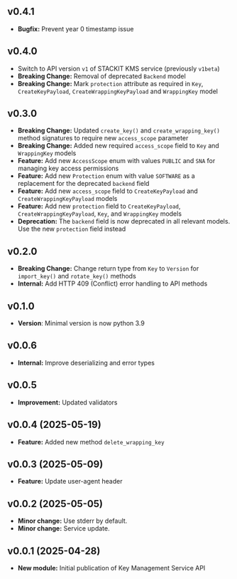 ## v0.4.1
- **Bugfix:** Prevent year 0 timestamp issue

## v0.4.0
- Switch to API version `v1` of STACKIT KMS service (previously `v1beta`)
- **Breaking Change:** Removal of deprecated `Backend` model
- **Breaking Change:** Mark `protection` attribute as required in `Key`, `CreateKeyPayload`, `CreateWrappingKeyPayload` and `WrappingKey` model

## v0.3.0
- **Breaking Change:** Updated `create_key()` and `create_wrapping_key()` method signatures to require new `access_scope` parameter
- **Breaking Change:** Added new required `access_scope` field to `Key` and `WrappingKey` models
- **Feature:** Add new `AccessScope` enum with values `PUBLIC` and `SNA` for managing key access permissions
- **Feature:** Add new `Protection` enum with value `SOFTWARE` as a replacement for the deprecated `backend` field
- **Feature:** Add new `access_scope` field to `CreateKeyPayload` and `CreateWrappingKeyPayload` models
- **Feature:** Add new `protection` field to `CreateKeyPayload`, `CreateWrappingKeyPayload`, `Key`, and `WrappingKey` models
- **Deprecation:** The `backend` field is now deprecated in all relevant models. Use the new `protection` field instead

## v0.2.0
- **Breaking Change:** Change return type from `Key` to `Version` for `import_key()` and `rotate_key()` methods
- **Internal:** Add HTTP 409 (Conflict) error handling to API methods

## v0.1.0
- **Version**: Minimal version is now python 3.9

## v0.0.6
- **Internal:** Improve deserializing and error types

## v0.0.5
- **Improvement:** Updated validators

## v0.0.4 (2025-05-19)
- **Feature:** Added new method `delete_wrapping_key`

## v0.0.3 (2025-05-09)
- **Feature:** Update user-agent header

## v0.0.2 (2025-05-05)
- **Minor change:** Use stderr by default.
- **Minor change:** Service update.

## v0.0.1 (2025-04-28)
- **New module:** Initial publication of Key Management Service API
